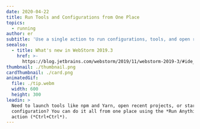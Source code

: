 ```yaml
---
date: 2020-04-22
title: Run Tools and Configurations from One Place
topics:
  - running
author: er
subtitle: 'Use a single action to run configurations, tools, and open recent projects.'
seealso:
  - title: What's new in WebStorm 2019.3
    href: >-
      https://blog.jetbrains.com/webstorm/2019/11/webstorm-2019-3/#ide_improvements
thumbnail: ./thumbnail.png
cardThumbnail: ./card.png
animatedGif:
  file: ./tip.webm
  width: 600
  height: 300
leadin: >
  Need to launch tools like npm and Yarn, open recent projects, or start a run
  configuration? You can do it all from one place using the *Run Anything*
  action (*Ctrl+Ctrl*).
---
```


